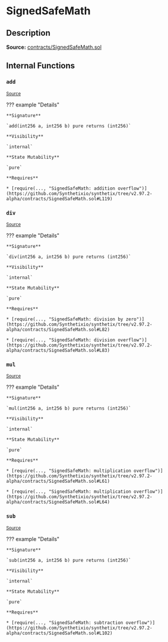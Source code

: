 # SignedSafeMath

## Description

**Source:** [contracts/SignedSafeMath.sol](https://github.com/Synthetixio/synthetix/tree/v2.97.2-alpha/contracts/SignedSafeMath.sol)

## Internal Functions

### `add`

<sub>[Source](https://github.com/Synthetixio/synthetix/tree/v2.97.2-alpha/contracts/SignedSafeMath.sol#L117)</sub>

??? example "Details"

    **Signature**

    `add(int256 a, int256 b) pure returns (int256)`

    **Visibility**

    `internal`

    **State Mutability**

    `pure`

    **Requires**

    * [require(..., "SignedSafeMath: addition overflow")](https://github.com/Synthetixio/synthetix/tree/v2.97.2-alpha/contracts/SignedSafeMath.sol#L119)

### `div`

<sub>[Source](https://github.com/Synthetixio/synthetix/tree/v2.97.2-alpha/contracts/SignedSafeMath.sol#L81)</sub>

??? example "Details"

    **Signature**

    `div(int256 a, int256 b) pure returns (int256)`

    **Visibility**

    `internal`

    **State Mutability**

    `pure`

    **Requires**

    * [require(..., "SignedSafeMath: division by zero")](https://github.com/Synthetixio/synthetix/tree/v2.97.2-alpha/contracts/SignedSafeMath.sol#L82)

    * [require(..., "SignedSafeMath: division overflow")](https://github.com/Synthetixio/synthetix/tree/v2.97.2-alpha/contracts/SignedSafeMath.sol#L83)

### `mul`

<sub>[Source](https://github.com/Synthetixio/synthetix/tree/v2.97.2-alpha/contracts/SignedSafeMath.sol#L53)</sub>

??? example "Details"

    **Signature**

    `mul(int256 a, int256 b) pure returns (int256)`

    **Visibility**

    `internal`

    **State Mutability**

    `pure`

    **Requires**

    * [require(..., "SignedSafeMath: multiplication overflow")](https://github.com/Synthetixio/synthetix/tree/v2.97.2-alpha/contracts/SignedSafeMath.sol#L61)

    * [require(..., "SignedSafeMath: multiplication overflow")](https://github.com/Synthetixio/synthetix/tree/v2.97.2-alpha/contracts/SignedSafeMath.sol#L64)

### `sub`

<sub>[Source](https://github.com/Synthetixio/synthetix/tree/v2.97.2-alpha/contracts/SignedSafeMath.sol#L100)</sub>

??? example "Details"

    **Signature**

    `sub(int256 a, int256 b) pure returns (int256)`

    **Visibility**

    `internal`

    **State Mutability**

    `pure`

    **Requires**

    * [require(..., "SignedSafeMath: subtraction overflow")](https://github.com/Synthetixio/synthetix/tree/v2.97.2-alpha/contracts/SignedSafeMath.sol#L102)
